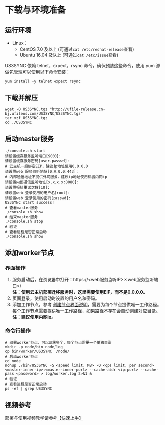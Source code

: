 # 下载与环境准备

## 运行环境

- Linux：
  - CentOS 7.0 及以上 (可通过`cat /etc/redhat-release`查看)
  - Ubuntu 16.04 及以上 (可通过`cat /etc/issue`查看)

US3SYNC 依赖 telnet，expect，rsync 命令，确保预装这些命令，使用 yum 源做包管理可以使用以下命令安装：

```
yum install -y telnet expect rsync
```

## 下载并解压

```
wget -O US3SYNC.tgz "http://ufile-release.cn-bj.ufileos.com/US3SYNC/US3SYNC.tgz" 
tar xzf US3SYNC.tgz
cd ./US3SYNC
```

## 启动master服务

```
./console.sh start
请设置缓存服务监听端口[9000]:
请设置缓存服务密码[user-passwd]:
# 云主机一般绑定EIP，建议ip地址使用0.0.0.0
请设置web 服务监听地址[0.0.0.0:443]:
# 内部通信地址不提供外网服务，建议ip地址使用机器内网ip
请设置内部通信监听地址[x.x.x.x:8080]:
请设置报错重试次数[10]:
请设置web 登录使用的用户名[root]: 
请设置web 登录使用的密码[passwd]: 
US3SYNC start success!
# 查看master服务
./console.sh show
# 结束master服务
./console.sh stop
# 验证
# 查看进程是否正常启动
./console.sh show
```

## 添加worker节点

### 界面操作

1. 服务启动后，在浏览器中打开：https://<web服务监听IP>:<web服务监听端口>/<br>**注：使用云主机部署迁移服务时，这里需要使用EIP，而不是0.0.0.0。**
2. 页面登录，使用启动时设置的用户名和密码。
3. 添加工作节点，参考 [创建节点界面说明](/ufile/tools/us3sync/quickaccess?id=创建节点界面说明)，需要为每个节点提供唯一工作路径。
   每个工作节点需要提供唯一工作路径，如果路径不存在会自动创建对应目录。<br>**注：建议使用内网ip。**

### 命令行操作

```
# 部署worker节点，可以部署多个，每个节点需要一个单独目录
mkdir -p node/bin node/log
cp bin/worker/US3SYNC ./node/
# 启动worker节点
cd node
nohup ./bin/US3SYNC -S <speed limit, MB> -Q <qps limit, per second> <master-inner-ip>:<master-inner-port> --cache-addr <ip:port> --cache-pass <password> > log/worker.log 2>&1 &
# 验证
# 查看进程是否正常启动
ps -ef | grep US3SYNC
```

## 视频参考

部署与使用视频教学请参考[【快速上手】](/ufile/tools/us3sync/quickaccess?id=视频教学
)